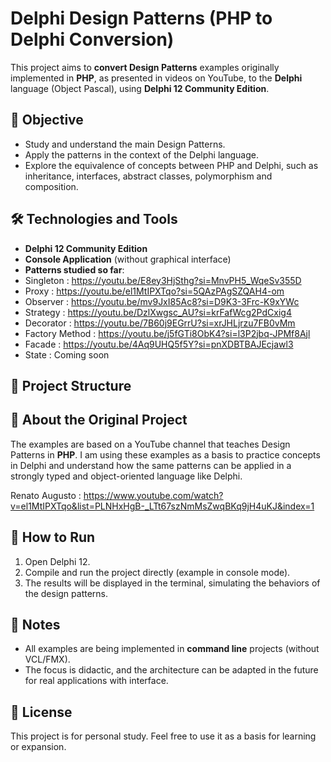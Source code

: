 # Delphi Design Patterns (PHP to Delphi Conversion)

This project aims to **convert Design Patterns** examples originally implemented in **PHP**, as presented in videos on YouTube, to the **Delphi** language (Object Pascal), using **Delphi 12 Community Edition**.

## 🎯 Objective

- Study and understand the main Design Patterns.
- Apply the patterns in the context of the Delphi language.
- Explore the equivalence of concepts between PHP and Delphi, such as inheritance, interfaces, abstract classes, polymorphism and composition.

## 🛠️ Technologies and Tools

- **Delphi 12 Community Edition**
- **Console Application** (without graphical interface)
- **Patterns studied so far**:
- Singleton : https://youtu.be/E8ey3HjSthg?si=MnvPH5_WqeSv355D
- Proxy : https://youtu.be/el1MtIPXTqo?si=5QAzPAgSZQAH4-om
- Observer : https://youtu.be/mv9JxI85Ac8?si=D9K3-3Frc-K9xYWc
- Strategy : https://youtu.be/DzlXwgsc_AU?si=krFafWcg2PdCxig4
- Decorator : https://youtu.be/7B60j9EGrrU?si=xrJHLjrzu7FB0vMm
- Factory Method : https://youtu.be/j5fGTi8ObK4?si=l3P2jbq-JPMf8Ajl
- Facade : https://youtu.be/4Aq9UHQ5f5Y?si=pnXDBTBAJEcjawl3
- State :  Coming soon

## 📂 Project Structure

## 🧠 About the Original Project

The examples are based on a YouTube channel that teaches Design Patterns in **PHP**. I am using these examples as a basis to practice concepts in Delphi and understand how the same patterns can be applied in a strongly typed and object-oriented language like Delphi.

Renato Augusto : https://www.youtube.com/watch?v=el1MtIPXTqo&list=PLNHxHgB-_LTt67szNmMsZwqBKq9jH4uKJ&index=1

## 🚀 How to Run

1. Open Delphi 12.
2. Compile and run the project directly (example in console mode).
3. The results will be displayed in the terminal, simulating the behaviors of the design patterns.

## 📌 Notes

- All examples are being implemented in **command line** projects (without VCL/FMX).
- The focus is didactic, and the architecture can be adapted in the future for real applications with interface.

## 📖 License

This project is for personal study. Feel free to use it as a basis for learning or expansion.
